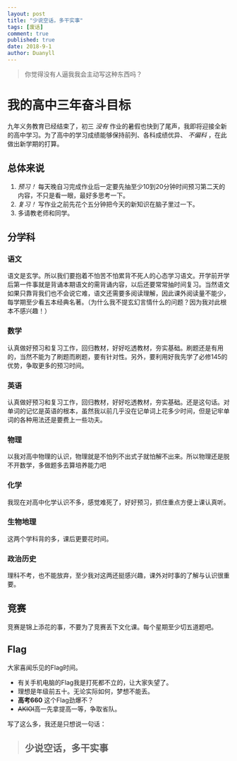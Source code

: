 ```yaml
---
layout: post
title: "少说空话，多干实事"
tags: [废话]
comment: true
published: true
date: 2018-9-1
author: Duanyll
---
```


> 你觉得没有人逼我我会主动写这种东西吗？

# 我的高中三年奋斗目标

九年义务教育已经结束了，初三 *没有* 作业的暑假也快到了尾声，我即将迎接全新的高中学习。为了高中的学习成绩能够保持前列、各科成绩优异、 *不偏科* ，在此做出新学期的打算。

## 总体来说

1. *预习！* 每天晚自习完成作业后一定要先抽至少10到20分钟时间预习第二天的内容，不只是看一眼，最好多思考一下。
2. *复习！* 写作业之前先花个五分钟把今天的新知识在脑子里过一下。
3. 多请教老师和同学。

## 分学科

### 语文

语文是玄学。所以我们要抱着不怕苦不怕累背不死人的心态学习语文。开学前开学后第一件事就是背诵本期语文的需背诵内容，以后还要常常抽时间复习。当然语文如果只靠背我们也不会说它难，语文还需要多阅读理解，因此课外阅读量不能少，每学期至少看五本经典名著。（为什么我不提玄幻言情什么的问题？因为我对此根本不感兴趣！）

### 数学

认真做好预习和复习工作，回归教材，好好吃透教材，夯实基础。刷题还是有用的，当然不能为了刷题而刷题，要有针对性。另外，要利用好我先学了必修145的优势，争取更多的预习时间。

### 英语

认真做好预习和复习工作，回归教材，好好吃透教材，夯实基础。还是这句话。对单词的记忆是英语的根本，虽然我以前几乎没在记单词上花多少时间，但是记牢单词的各种用法还是要费上一些功夫。

### 物理

以我对高中物理的认识，物理就是不怕列不出式子就怕解不出来。所以物理还是脱不开数学，多做题多去算培养能力吧

### 化学

我现在对高中化学认识不多，感觉难死了，好好预习，抓住重点方便上课认真听。

### 生物地理

这两个学科背的多，课后更要花时间。

### 政治历史

理科不考，也不能放弃，至少我对这两还挺感兴趣，课外对时事的了解与认识很重要。

## 竞赛

竞赛是锦上添花的事，不要为了竞赛丢下文化课。每个星期至少切五道题吧。

## Flag

大家喜闻乐见的Flag时间。

- 有关手机电脑的Flag我是打死都不立的，让大家失望了。
- 理想是年级前五十。无论实际如何，梦想不能丢。
- **高考660** 这个Flag劲爆不？
- ~~AKIOI~~高一先拿提高一等，争取省队。

写了这么多，我还是只想说一句话：

> ## **少说空话，多干实事**